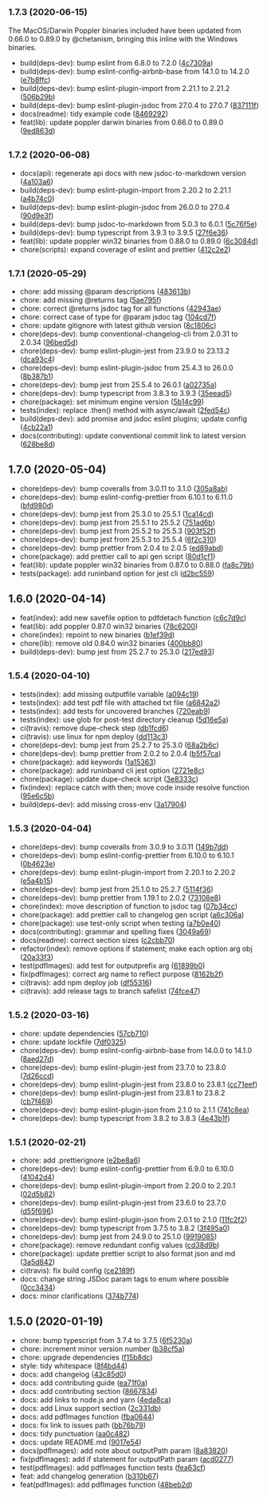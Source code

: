 ## <small>1.7.3 (2020-06-15)</small>

The MacOS/Darwin Poppler binaries included have been updated from 0.66.0 to 0.89.0 by @chetanism,
bringing this inline with the Windows binaries.

-   build(deps-dev): bump eslint from 6.8.0 to 7.2.0 ([4c7309a](https://github.com/Fdawgs/node-poppler/commit/4c7309a))
-   build(deps-dev): bump eslint-config-airbnb-base from 14.1.0 to 14.2.0 ([e7b8ffc](https://github.com/Fdawgs/node-poppler/commit/e7b8ffc))
-   build(deps-dev): bump eslint-plugin-import from 2.21.1 to 2.21.2 ([506b29b](https://github.com/Fdawgs/node-poppler/commit/506b29b))
-   build(deps-dev): bump eslint-plugin-jsdoc from 27.0.4 to 27.0.7 ([837111f](https://github.com/Fdawgs/node-poppler/commit/837111f))
-   docs(readme): tidy example code ([8469292](https://github.com/Fdawgs/node-poppler/commit/8469292))
-   feat(lib): update poppler darwin binaries from 0.66.0 to 0.89.0 ([9ed863d](https://github.com/Fdawgs/node-poppler/commit/9ed863d))

## <small>1.7.2 (2020-06-08)</small>

-   docs(api): regenerate api docs with new jsdoc-to-markdown version ([4a103a6](https://github.com/Fdawgs/node-poppler/commit/4a103a6))
-   build(deps-dev): bump eslint-plugin-import from 2.20.2 to 2.21.1 ([a4b74c0](https://github.com/Fdawgs/node-poppler/commit/a4b74c0))
-   build(deps-dev): bump eslint-plugin-jsdoc from 26.0.0 to 27.0.4 ([90d9e3f](https://github.com/Fdawgs/node-poppler/commit/90d9e3f))
-   build(deps-dev): bump jsdoc-to-markdown from 5.0.3 to 6.0.1 ([5c76f5e](https://github.com/Fdawgs/node-poppler/commit/5c76f5e))
-   build(deps-dev): bump typescript from 3.9.3 to 3.9.5 ([27f6e36](https://github.com/Fdawgs/node-poppler/commit/27f6e36))
-   feat(lib): update poppler win32 binaries from 0.88.0 to 0.89.0 ([6c3084d](https://github.com/Fdawgs/node-poppler/commit/6c3084d))
-   chore(scripts): expand coverage of eslint and prettier ([412c2e2](https://github.com/Fdawgs/node-poppler/commit/412c2e2))

## <small>1.7.1 (2020-05-29)</small>

-   chore: add missing @param descriptions ([483613b](https://github.com/Fdawgs/node-poppler/commit/483613b))
-   chore: add missing @returns tag ([5ae795f](https://github.com/Fdawgs/node-poppler/commit/5ae795f))
-   chore: correct @returns jsdoc tag for all functions ([42943ae](https://github.com/Fdawgs/node-poppler/commit/42943ae))
-   chore: correct case of type for @param jsdoc tag ([104cd7f](https://github.com/Fdawgs/node-poppler/commit/104cd7f))
-   chore: update gitignore with latest github version ([8c1806c](https://github.com/Fdawgs/node-poppler/commit/8c1806c))
-   chore(deps-dev): bump conventional-changelog-cli from 2.0.31 to 2.0.34 ([96bed5d](https://github.com/Fdawgs/node-poppler/commit/96bed5d))
-   chore(deps-dev): bump eslint-plugin-jest from 23.9.0 to 23.13.2 ([dca93c4](https://github.com/Fdawgs/node-poppler/commit/dca93c4))
-   chore(deps-dev): bump eslint-plugin-jsdoc from 25.4.3 to 26.0.0 ([8b387b1](https://github.com/Fdawgs/node-poppler/commit/8b387b1))
-   chore(deps-dev): bump jest from 25.5.4 to 26.0.1 ([a02735a](https://github.com/Fdawgs/node-poppler/commit/a02735a))
-   chore(deps-dev): bump typescript from 3.8.3 to 3.9.3 ([35eead5](https://github.com/Fdawgs/node-poppler/commit/35eead5))
-   chore(package): set minimum engine version ([5b14c99](https://github.com/Fdawgs/node-poppler/commit/5b14c99))
-   tests(index): replace .then() method with async/await ([2fed54c](https://github.com/Fdawgs/node-poppler/commit/2fed54c))
-   build(deps-dev): add promise and jsdoc eslint plugins; update config ([4cb22a1](https://github.com/Fdawgs/node-poppler/commit/4cb22a1))
-   docs(contributing): update conventional commit link to latest version ([628be8d](https://github.com/Fdawgs/node-poppler/commit/628be8d))

## 1.7.0 (2020-05-04)

-   chore(deps-dev): bump coveralls from 3.0.11 to 3.1.0 ([305a8ab](https://github.com/Fdawgs/node-poppler/commit/305a8ab))
-   chore(deps-dev): bump eslint-config-prettier from 6.10.1 to 6.11.0 ([bfd980d](https://github.com/Fdawgs/node-poppler/commit/bfd980d))
-   chore(deps-dev): bump jest from 25.3.0 to 25.5.1 ([1ca14cd](https://github.com/Fdawgs/node-poppler/commit/1ca14cd))
-   chore(deps-dev): bump jest from 25.5.1 to 25.5.2 ([751ad6b](https://github.com/Fdawgs/node-poppler/commit/751ad6b))
-   chore(deps-dev): bump jest from 25.5.2 to 25.5.3 ([903f52f](https://github.com/Fdawgs/node-poppler/commit/903f52f))
-   chore(deps-dev): bump jest from 25.5.3 to 25.5.4 ([6f2c310](https://github.com/Fdawgs/node-poppler/commit/6f2c310))
-   chore(deps-dev): bump prettier from 2.0.4 to 2.0.5 ([ed89abd](https://github.com/Fdawgs/node-poppler/commit/ed89abd))
-   chore(package): add prettier call to api gen script ([80d1cf1](https://github.com/Fdawgs/node-poppler/commit/80d1cf1))
-   feat(lib): update poppler win32 binaries from 0.87.0 to 0.88.0 ([fa8c79b](https://github.com/Fdawgs/node-poppler/commit/fa8c79b))
-   tests(package): add runinband option for jest cli ([d2bc559](https://github.com/Fdawgs/node-poppler/commit/d2bc559))

## 1.6.0 (2020-04-14)

-   feat(index): add new savefile option to pdfdetach function ([c6c7d9c](https://github.com/Fdawgs/node-poppler/commit/c6c7d9c))
-   feat(lib): add poppler 0.87.0 win32 binaries ([78c6200](https://github.com/Fdawgs/node-poppler/commit/78c6200))
-   chore(index): repoint to new binaries ([b1ef39d](https://github.com/Fdawgs/node-poppler/commit/b1ef39d))
-   chore(lib): remove old 0.84.0 win32 binaries ([400bb80](https://github.com/Fdawgs/node-poppler/commit/400bb80))
-   build(deps-dev): bump jest from 25.2.7 to 25.3.0 ([217ed93](https://github.com/Fdawgs/node-poppler/commit/217ed93))

## <small>1.5.4 (2020-04-10)</small>

-   tests(index): add missing outputfile variable ([a094c19](https://github.com/Fdawgs/node-poppler/commit/a094c19))
-   tests(index): add test pdf file with attached txt file ([a6842a2](https://github.com/Fdawgs/node-poppler/commit/a6842a2))
-   tests(index): add tests for uncovered branches ([720eab9](https://github.com/Fdawgs/node-poppler/commit/720eab9))
-   tests(index): use glob for post-test directory cleanup ([5d16e5a](https://github.com/Fdawgs/node-poppler/commit/5d16e5a))
-   ci(travis): remove dupe-check step ([db1fcd6](https://github.com/Fdawgs/node-poppler/commit/db1fcd6))
-   ci(travis): use linux for npm deploy ([dd113c3](https://github.com/Fdawgs/node-poppler/commit/dd113c3))
-   chore(deps-dev): bump jest from 25.2.7 to 25.3.0 ([68a2b6c](https://github.com/Fdawgs/node-poppler/commit/68a2b6c))
-   chore(deps-dev): bump prettier from 2.0.2 to 2.0.4 ([b5f57ca](https://github.com/Fdawgs/node-poppler/commit/b5f57ca))
-   chore(package): add keywords ([1a15363](https://github.com/Fdawgs/node-poppler/commit/1a15363))
-   chore(package): add runinband cli jest option ([2721e8c](https://github.com/Fdawgs/node-poppler/commit/2721e8c))
-   chore(package): update dupe-check script ([3e8333c](https://github.com/Fdawgs/node-poppler/commit/3e8333c))
-   fix(index): replace catch with then; move code inside resolve function ([95e6c5b](https://github.com/Fdawgs/node-poppler/commit/95e6c5b))
-   build(deps-dev): add missing cross-env ([3a17904](https://github.com/Fdawgs/node-poppler/commit/3a17904))

## <small>1.5.3 (2020-04-04)</small>

-   chore(deps-dev): bump coveralls from 3.0.9 to 3.0.11 ([149b7dd](https://github.com/Fdawgs/node-poppler/commit/149b7dd))
-   chore(deps-dev): bump eslint-config-prettier from 6.10.0 to 6.10.1 ([0b4623e](https://github.com/Fdawgs/node-poppler/commit/0b4623e))
-   chore(deps-dev): bump eslint-plugin-import from 2.20.1 to 2.20.2 ([e5a4b15](https://github.com/Fdawgs/node-poppler/commit/e5a4b15))
-   chore(deps-dev): bump jest from 25.1.0 to 25.2.7 ([5114f36](https://github.com/Fdawgs/node-poppler/commit/5114f36))
-   chore(deps-dev): bump prettier from 1.19.1 to 2.0.2 ([73108e8](https://github.com/Fdawgs/node-poppler/commit/73108e8))
-   chore(index): move description of function to jsdoc tag ([07b34cc](https://github.com/Fdawgs/node-poppler/commit/07b34cc))
-   chore(package): add prettier call to changelog gen script ([a6c306a](https://github.com/Fdawgs/node-poppler/commit/a6c306a))
-   chore(package): use test-only script when testing ([a7b0e40](https://github.com/Fdawgs/node-poppler/commit/a7b0e40))
-   docs(contributing): grammar and spelling fixes ([3049a69](https://github.com/Fdawgs/node-poppler/commit/3049a69))
-   docs(readme): correct section sizes ([c2cbb70](https://github.com/Fdawgs/node-poppler/commit/c2cbb70))
-   refactor(index): remove options if statement; make each option arg obj ([20a33f3](https://github.com/Fdawgs/node-poppler/commit/20a33f3))
-   test(pdfImages): add test for outputprefix arg ([61899b0](https://github.com/Fdawgs/node-poppler/commit/61899b0))
-   fix(pdfImages): correct arg name to reflect purpose ([8162b2f](https://github.com/Fdawgs/node-poppler/commit/8162b2f))
-   ci(travis): add npm deploy job ([df55316](https://github.com/Fdawgs/node-poppler/commit/df55316))
-   ci(travis): add release tags to branch safelist ([74fce47](https://github.com/Fdawgs/node-poppler/commit/74fce47))

## <small>1.5.2 (2020-03-16)</small>

-   chore: update dependencies ([57cb710](https://github.com/Fdawgs/node-poppler/commit/57cb710))
-   chore: update lockfile ([7df0325](https://github.com/Fdawgs/node-poppler/commit/7df0325))
-   chore(deps-dev): bump eslint-config-airbnb-base from 14.0.0 to 14.1.0 ([8aed27d](https://github.com/Fdawgs/node-poppler/commit/8aed27d))
-   chore(deps-dev): bump eslint-plugin-jest from 23.7.0 to 23.8.0 ([7d26ccd](https://github.com/Fdawgs/node-poppler/commit/7d26ccd))
-   chore(deps-dev): bump eslint-plugin-jest from 23.8.0 to 23.8.1 ([cc71eef](https://github.com/Fdawgs/node-poppler/commit/cc71eef))
-   chore(deps-dev): bump eslint-plugin-jest from 23.8.1 to 23.8.2 ([cb7f469](https://github.com/Fdawgs/node-poppler/commit/cb7f469))
-   chore(deps-dev): bump eslint-plugin-json from 2.1.0 to 2.1.1 ([741c8ea](https://github.com/Fdawgs/node-poppler/commit/741c8ea))
-   chore(deps-dev): bump typescript from 3.8.2 to 3.8.3 ([4e43b1f](https://github.com/Fdawgs/node-poppler/commit/4e43b1f))

## <small>1.5.1 (2020-02-21)</small>

-   chore: add .prettierignore ([e2be8a6](https://github.com/Fdawgs/node-poppler/commit/e2be8a6))
-   chore(deps-dev): bump eslint-config-prettier from 6.9.0 to 6.10.0 ([41042d4](https://github.com/Fdawgs/node-poppler/commit/41042d4))
-   chore(deps-dev): bump eslint-plugin-import from 2.20.0 to 2.20.1 ([02d5b82](https://github.com/Fdawgs/node-poppler/commit/02d5b82))
-   chore(deps-dev): bump eslint-plugin-jest from 23.6.0 to 23.7.0 ([d55f696](https://github.com/Fdawgs/node-poppler/commit/d55f696))
-   chore(deps-dev): bump eslint-plugin-json from 2.0.1 to 2.1.0 ([11fc2f2](https://github.com/Fdawgs/node-poppler/commit/11fc2f2))
-   chore(deps-dev): bump typescript from 3.7.5 to 3.8.2 ([3f495a0](https://github.com/Fdawgs/node-poppler/commit/3f495a0))
-   chore(deps-dev): bump jest from 24.9.0 to 25.1.0 ([9919085](https://github.com/Fdawgs/node-poppler/commit/9919085))
-   chore(package): remove redundant config values ([cd38d9b](https://github.com/Fdawgs/node-poppler/commit/cd38d9b))
-   chore(package): update prettier script to also format json and md ([3a5d842](https://github.com/Fdawgs/node-poppler/commit/3a5d842))
-   ci(travis): fix build config ([ce2189f](https://github.com/Fdawgs/node-poppler/commit/ce2189f))
-   docs: change string JSDoc param tags to enum where possible ([0cc3434](https://github.com/Fdawgs/node-poppler/commit/0cc3434))
-   docs: minor clarifications ([374b774](https://github.com/Fdawgs/node-poppler/commit/374b774))

## 1.5.0 (2020-01-19)

-   chore: bump typescript from 3.7.4 to 3.7.5 ([6f5230a](https://github.com/Fdawgs/node-poppler/commit/6f5230a))
-   chore: increment minor version number ([b38cf5a](https://github.com/Fdawgs/node-poppler/commit/b38cf5a))
-   chore: upgrade dependencies ([f15b8dc](https://github.com/Fdawgs/node-poppler/commit/f15b8dc))
-   style: tidy whitespace ([8f4bd44](https://github.com/Fdawgs/node-poppler/commit/8f4bd44))
-   docs: add changelog ([43c85d0](https://github.com/Fdawgs/node-poppler/commit/43c85d0))
-   docs: add contributing guide ([ea71f0a](https://github.com/Fdawgs/node-poppler/commit/ea71f0a))
-   docs: add contributing section ([8667834](https://github.com/Fdawgs/node-poppler/commit/8667834))
-   docs: add links to node.js and yarn ([4eda8ca](https://github.com/Fdawgs/node-poppler/commit/4eda8ca))
-   docs: add Linux support section ([2c331db](https://github.com/Fdawgs/node-poppler/commit/2c331db))
-   docs: add pdfImages function ([fba0644](https://github.com/Fdawgs/node-poppler/commit/fba0644))
-   docs: fix link to issues path ([bb76b79](https://github.com/Fdawgs/node-poppler/commit/bb76b79))
-   docs: tidy punctuation ([aa0c482](https://github.com/Fdawgs/node-poppler/commit/aa0c482))
-   docs: update README.md ([9017e54](https://github.com/Fdawgs/node-poppler/commit/9017e54))
-   docs(pdfImages): add note about outputPath param ([8a83820](https://github.com/Fdawgs/node-poppler/commit/8a83820))
-   fix(pdfImages): add if statement for outputPath param ([acd0277](https://github.com/Fdawgs/node-poppler/commit/acd0277))
-   test(pdfImages): add pdfImages function tests ([fea63cf](https://github.com/Fdawgs/node-poppler/commit/fea63cf))
-   feat: add changelog generation ([b310b67](https://github.com/Fdawgs/node-poppler/commit/b310b67))
-   feat(pdfImages): add pdfImages function ([48beb2d](https://github.com/Fdawgs/node-poppler/commit/48beb2d))
